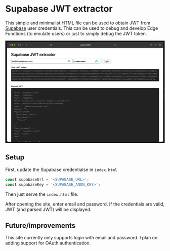 # Supabase JWT extractor

This simple and minimalist HTML file can be used to obtain JWT from [Supabase](https://www.supabase.co) user credentials. This can be used to debug and develop
Edge Functions (to emulate users) or just to simply debug the JWT token.

![Screenshot](media/screenshot.png)

## Setup

First, update the Supabase credentialse in `index.html`

```js
const supabaseUrl = '<SUPABASE_URL>';
const supabaseKey = '<SUPABASE_ANON_KEY>';
```

Then just serve the `index.html` file.

After opening the site, enter email and password. If the credentials are valid, JWT (and parsed JWT) will be displayed.

## Future/improvements

This site currently only supports login with email and password. I plan on adding support for OAuth authentication.
